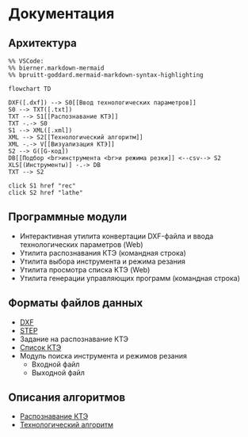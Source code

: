 # Документация

## Архитектура

```mermaid
%% VSCode:
%% bierner.markdown-mermaid
%% bpruitt-goddard.mermaid-markdown-syntax-highlighting

flowchart TD

DXF([.dxf]) --> S0[[Ввод технологических параметров]]
S0 --> TXT([.txt])
TXT --> S1[[Распознавание КТЭ]]
TXT -.-> S0
S1 --> XML([.xml])
XML --> S2[[Технологический алгоритм]]
XML -.-> V[[Визуализация КТЭ]]
S2 --> G([G-код])
DB[[Подбор <br>инструмента <br>и режима резки]] <--csv--> S2
XLS[(Инструменты)] -.-> DB
TXT --> S2

click S1 href "rec"
click S2 href "lathe"

```

## Программные модули
+ Интерактивная утилита конвертации DXF-файла и ввода технологических параметров (Web)
+ Утилита распознавания КТЭ (командная строка)
+ Утилита выбора инструмента и режима резания
+ Утилита просмотра списка КТЭ (Web)
+ Утилита генерации управляющих программ (командная строка)

## Форматы файлов данных
+ [DXF]
+ [STEP]
+ Задание на распознавание КТЭ
+ [Список КТЭ][kte]
+ Модуль поиска инструмента и режимов резания
  - Входной файл
  - Выходной файл

[DXF]: http://images.autodesk.com/adsk/files/autocad_2012_pdf_dxf-reference_enu.pdf
[STEP]: https://www.loc.gov/preservation/digital/formats/fdd/fdd000448.shtml
[kte]: rec/RecognitionResultFileFormat.docx

## Описания алгоритмов

- [Распознавание КТЭ](rec)
- [Технологический алгоритм](lathe)
